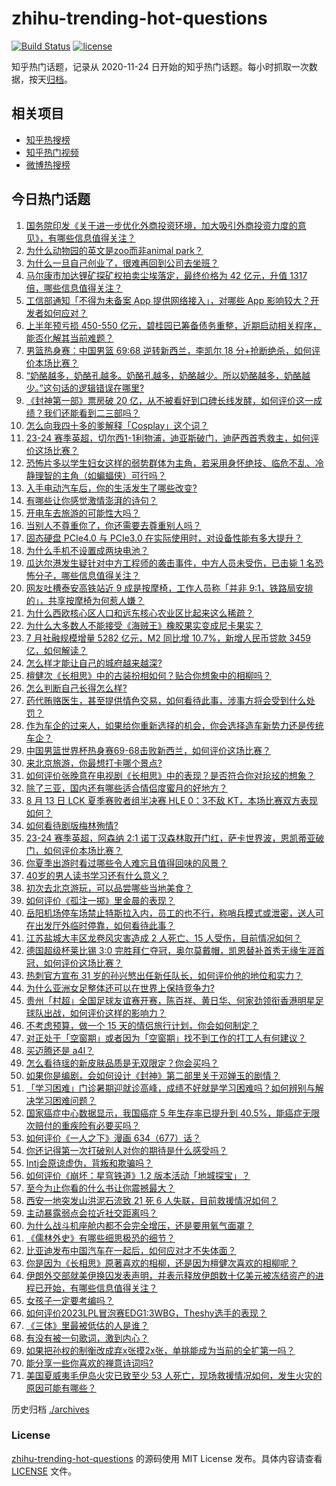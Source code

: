 # zhihu-trending-hot-questions

[![Build Status](https://github.com/justjavac/zhihu-trending-hot-questions/workflows/ci/badge.svg?branch=master)](https://github.com/justjavac/zhihu-trending-hot-questions/actions)
[![license](https://img.shields.io/github/license/justjavac/zhihu-trending-hot-questions)](https://github.com/justjavac/zhihu-trending-hot-questions/blob/master/LICENSE)

知乎热门话题，记录从 2020-11-24
日开始的知乎热门话题。每小时抓取一次数据，按天[归档](./archives)。

## 相关项目

- [知乎热搜榜](https://github.com/justjavac/zhihu-trending-top-search)
- [知乎热门视频](https://github.com/justjavac/zhihu-trending-hot-video)
- [微博热搜榜](https://github.com/justjavac/weibo-trending-hot-search)

## 今日热门话题

<!-- BEGIN -->
<!-- 最后更新时间 Mon Aug 14 2023 09:37:34 GMT+0800 (China Standard Time) -->

1. [国务院印发《关于进一步优化外商投资环境，加大吸引外商投资力度的意见》，有哪些信息值得关注？](https://www.zhihu.com/question/617106892)
1. [为什么动物园的英文是zoo而非animal park？](https://www.zhihu.com/question/616548409)
1. [为什么一旦自己创业了，很难再回到公司去坐班？](https://www.zhihu.com/question/47342018)
1. [马尔康市加达锂矿探矿权拍卖尘埃落定，最终价格为 42 亿元，升值 1317 倍，哪些信息值得关注？](https://www.zhihu.com/question/617070878)
1. [工信部通知「不得为未备案 App 提供网络接入」，对哪些 App 影响较大？开发者如何应对？](https://www.zhihu.com/question/616764205)
1. [上半年预亏损 450-550 亿元，碧桂园已筹备债务重整，近期启动相关程序，能否化解其当前难题？](https://www.zhihu.com/question/616735161)
1. [男篮热身赛：中国男篮 69:68 逆转新西兰，李凯尔 18 分+抢断绝杀，如何评价本场比赛？](https://www.zhihu.com/question/617133353)
1. [“奶酪越多，奶酪孔越多。奶酪孔越多，奶酪越少。所以奶酪越多，奶酪越少。”这句话的逻辑错误在哪里?](https://www.zhihu.com/question/526941332)
1. [《封神第一部》票房破 20 亿，从不被看好到口碑长线发酵，如何评价这一成绩？我们还能看到二三部吗？](https://www.zhihu.com/question/617107890)
1. [怎么向我四十多的爹解释「Cosplay」这个词？](https://www.zhihu.com/question/614209520)
1. [23-24 赛季英超，切尔西1-1利物浦，迪亚斯破门，迪萨西首秀救主，如何评价这场比赛？](https://www.zhihu.com/question/617161574)
1. [恐怖片多以学生妇女这样的弱势群体为主角，若采用身怀绝技、临危不乱、冷静理智的主角（如蝙蝠侠）可行吗？](https://www.zhihu.com/question/613609449)
1. [入手电动汽车后，你的生活发生了哪些改变?](https://www.zhihu.com/question/616228412)
1. [有哪些让你感觉激情澎湃的诗句？](https://www.zhihu.com/question/616199899)
1. [开电车去旅游的可能性大吗？](https://www.zhihu.com/question/615566321)
1. [当别人不尊重你了，你还需要去尊重别人吗？](https://www.zhihu.com/question/607369101)
1. [固态硬盘 PCIe4.0 与 PCIe3.0 在实际使用时，对设备性能有多大提升？](https://www.zhihu.com/question/615710656)
1. [为什么手机不设置成两块电池？](https://www.zhihu.com/question/616661440)
1. [瓜达尔港发生疑针对中方工程师的袭击事件，中方人员未受伤，已击毙 1 名恐怖分子，哪些信息值得关注？](https://www.zhihu.com/question/617098667)
1. [网友吐槽泰安高铁站近 9 成是按摩椅，工作人员称「并非 9:1，铁路局安排的」，共享按摩椅为何惹人嫌？](https://www.zhihu.com/question/617070871)
1. [为什么西欧核心区人口和远东核心农业区比起来这么稀疏？](https://www.zhihu.com/question/616662660)
1. [为什么大多数人不能接受《海贼王》橡胶果实变成尼卡果实？](https://www.zhihu.com/question/533136381)
1. [7 月社融规模增量 5282 亿元，M2 同比增 10.7%，新增人民币贷款 3459 亿，如何解读？](https://www.zhihu.com/question/616788676)
1. [怎么样才能让自己的城府越来越深?](https://www.zhihu.com/question/586617359)
1. [檀健次《长相思》中的古装扮相如何？贴合你想象中的相柳吗？](https://www.zhihu.com/question/614061081)
1. [怎么判断自己长得怎么样?](https://www.zhihu.com/question/451282247)
1. [药代贿赂医生，甚至提供情色交易，如何看待此事，涉事方将会受到什么处罚？](https://www.zhihu.com/question/616781025)
1. [作为车企的过来人，如果给你重新选择的机会，你会选择造车新势力还是传统车企？](https://www.zhihu.com/question/612283479)
1. [中国男篮世界杯热身赛69-68击败新西兰，如何评价这场比赛？](https://www.zhihu.com/question/617133329)
1. [来北京旅游，你最想打卡哪个景点?](https://www.zhihu.com/question/615348828)
1. [如何评价张晚意在电视剧《长相思》中的表现？是否符合你对玱玹的想象？](https://www.zhihu.com/question/613715943)
1. [除了三亚，国内还有哪些适合情侣度蜜月的好地方？](https://www.zhihu.com/question/616388178)
1. [8 月 13 日 LCK 夏季赛败者组半决赛 HLE 0：3不敌 KT，本场比赛双方表现如何？](https://www.zhihu.com/question/617092538)
1. [如何看待剧版梅林殉情?](https://www.zhihu.com/question/616709449)
1. [23-24 赛季英超，阿森纳 2:1 诺丁汉森林取开门红，萨卡世界波，恩凯蒂亚破门，如何评价本场比赛？](https://www.zhihu.com/question/617014248)
1. [你夏季出游时看过哪些令人难忘且值得回味的风景？](https://www.zhihu.com/question/612065571)
1. [40岁的男人读书学习还有什么意义？](https://www.zhihu.com/question/616466767)
1. [初次去北京游玩，可以品尝哪些当地美食？](https://www.zhihu.com/question/614806842)
1. [如何评价《孤注一掷》里金晨的表现？](https://www.zhihu.com/question/616379573)
1. [岳阳机场停车场禁止特斯拉入内，员工的也不行，称哨兵模式或泄密，送人可在出发厅外临时停靠，如何看待此事？](https://www.zhihu.com/question/617163942)
1. [江苏盐城大丰区龙卷风灾害造成 2 人死亡、15 人受伤，目前情况如何？](https://www.zhihu.com/question/617125049)
1. [德国超级杯莱比锡 3:0 完胜拜仁夺冠，奥尔莫戴帽，凯恩替补首秀无缘生涯首冠，如何评价这场比赛？](https://www.zhihu.com/question/617047019)
1. [热刺官方宣布 31 岁的孙兴慜出任新任队长，如何评价他的地位和实力？](https://www.zhihu.com/question/617035249)
1. [为什么亚洲女足整体还可以在世界上保持竞争力?](https://www.zhihu.com/question/515449554)
1. [贵州「村超」全国足球友谊赛开赛，陈百祥、黄日华、何家劲领衔香港明星足球队出战，如何评价这样的影响力？](https://www.zhihu.com/question/617089537)
1. [不考虑预算，做一个 15 天的情侣旅行计划，你会如何制定？](https://www.zhihu.com/question/616388177)
1. [对正处于「空窗期」或者因为「空窗期」找不到工作的打工人有何建议？](https://www.zhihu.com/question/616748194)
1. [买迈腾还是 a4l？](https://www.zhihu.com/question/531351028)
1. [怎么看待瑶的新皮肤品质是无双限定？你会买吗？](https://www.zhihu.com/question/616734314)
1. [如果你是编剧，会如何设计《封神》第二部里关于邓婵玉的剧情？](https://www.zhihu.com/question/616180194)
1. [「学习困难」门诊暑期迎就诊高峰，成绩不好就是学习困难吗？如何辨别与解决学习困难问题？](https://www.zhihu.com/question/616983872)
1. [国家癌症中心数据显示，我国癌症 5 年生存率已提升到 40.5%，能癌症无限次赔付的重疾险有必要买吗？](https://www.zhihu.com/question/617087720)
1. [如何评价《一人之下》漫画 634（677）话？](https://www.zhihu.com/question/616705458)
1. [你还记得第一次打破别人对你的期待是什么感受吗？](https://www.zhihu.com/question/615961607)
1. [Intj会原谅虚伪，背叛和欺骗吗？](https://www.zhihu.com/question/615984353)
1. [如何评价《崩坏：星穹铁道》1.2 版本活动「地城探宝」？](https://www.zhihu.com/question/616571264)
1. [至今为止你看的什么书让你震撼最大？](https://www.zhihu.com/question/266030969)
1. [西安一地突发山洪泥石流致 21 死 6 人失联，目前救援情况如何？](https://www.zhihu.com/question/616936232)
1. [主动暴露弱点会拉近社交距离吗？](https://www.zhihu.com/question/615962341)
1. [为什么战斗机座舱内都不会完全增压，还是要用氧气面罩？](https://www.zhihu.com/question/616942262)
1. [《儒林外史》有哪些细思极恐的细节？](https://www.zhihu.com/question/30256108)
1. [比亚迪发布中国汽车在一起后，如何应对才不失体面？](https://www.zhihu.com/question/616739255)
1. [你是因为《长相思》原著喜欢的相柳，还是因为檀健次喜欢的相柳呢？](https://www.zhihu.com/question/616926549)
1. [伊朗外交部就美伊换囚发表声明，并表示释放伊朗数十亿美元被冻结资产的进程已开始，有哪些信息值得关注？](https://www.zhihu.com/question/616749934)
1. [女孩子一定要考编吗？](https://www.zhihu.com/question/614553591)
1. [如何评价2023LPL冒泡赛EDG1:3WBG，Theshy选手的表现？](https://www.zhihu.com/question/616512909)
1. [《三体》里最被低估的人是谁？](https://www.zhihu.com/question/475623300)
1. [有没有被一句歌词，激到内心？](https://www.zhihu.com/question/614413104)
1. [如果把孙权的制衡改成弃x张摸2x张，单挑能成为当前的全扩第一吗？](https://www.zhihu.com/question/604859641)
1. [能分享一些你喜欢的禅意诗词吗?](https://www.zhihu.com/question/612693724)
1. [美国夏威夷毛伊岛火灾已致至少 53 人死亡，现场救援情况如何，发生火灾的原因可能有哪些？](https://www.zhihu.com/question/616605958)

<!-- END -->

历史归档 [./archives](./archives)

### License

[zhihu-trending-hot-questions](https://github.com/justjavac/zhihu-trending-hot-questions)
的源码使用 MIT License 发布。具体内容请查看 [LICENSE](./LICENSE) 文件。
